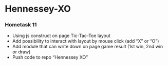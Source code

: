 # Hennessey-XO

### Hometask 11

* Using js construct on page Tic-Tac-Toe layout
* Add possibility to interact with layout by mouse click (add “X” or “O”)
* Add module that can write down on page game result (1st win, 2nd win or draw)
* Push code to repo “Hennessey XO”

